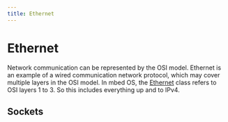 ```yaml
---
title: Ethernet
---
```


# Ethernet

Network communication can be represented by the OSI model. Ethernet is an example of a wired communication network protocol, which may cover multiple layers in the OSI model. In mbed OS, the [Ethernet](https://os.mbed.com/docs/mbed-os/v6.3/apis/ethernet.html) class refers to OSI layers 1 to 3. So this includes everything up and to IPv4.

## Sockets
